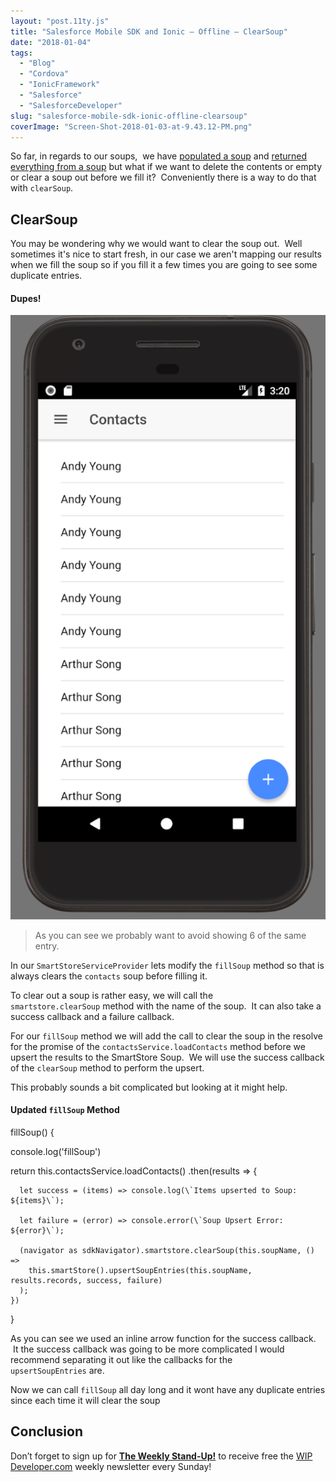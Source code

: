 ```yaml
---
layout: "post.11ty.js"
title: "Salesforce Mobile SDK and Ionic – Offline – ClearSoup"
date: "2018-01-04"
tags: 
  - "Blog"
  - "Cordova"
  - "IonicFramework"
  - "Salesforce"
  - "SalesforceDeveloper"
slug: "salesforce-mobile-sdk-ionic-offline-clearsoup"
coverImage: "Screen-Shot-2018-01-03-at-9.43.12-PM.png"
---
```


So far, in regards to our soups,  we have [populated a soup](https://wipdeveloper.wpcomstaging.com/2017/12/13/salesforce-mobile-sdk-and-ionic-offline-smartstore-saving-data/) and [returned everything from a soup](https://wipdeveloper.wpcomstaging.com/2017/12/18/salesforce-mobile-sdk-and-ionic-offline-smartstore-query-all-data/) but what if we want to delete the contents or empty or clear a soup out before we fill it?  Conveniently there is a way to do that with `clearSoup`.

## ClearSoup

You may be wondering why we would want to clear the soup out.  Well sometimes it's nice to start fresh, in our case we aren't mapping our results when we fill the soup so if you fill it a few times you are going to see some duplicate entries.

#### Dupes!

![Dupes!](images/Screen-Shot-2018-01-03-at-9.20.40-PM-e1515036107249.png)

> As you can see we probably want to avoid showing 6 of the same entry.

In our `SmartStoreServiceProvider` lets modify the `fillSoup` method so that is always clears the `contacts` soup before filling it.

To clear out a soup is rather easy, we will call the `smartstore.clearSoup` method with the name of the soup.  It can also take a success callback and a failure callback.

For our `fillSoup` method we will add the call to clear the soup in the resolve for the promise of the `contactsService.loadContacts` method before we upsert the results to the SmartStore Soup.  We will use the success callback of the `clearSoup` method to perform the upsert.

This probably sounds a bit complicated but looking at it might help.

#### Updated `fillSoup` Method

fillSoup() {

  console.log('fillSoup')

  return this.contactsService.loadContacts()
    .then(results => {

      let success = (items) => console.log(\`Items upserted to Soup: ${items}\`);

      let failure = (error) => console.error(\`Soup Upsert Error: ${error}\`);

      (navigator as sdkNavigator).smartstore.clearSoup(this.soupName, () =>
        this.smartStore().upsertSoupEntries(this.soupName, results.records, success, failure)
      );
    })
}

As you can see we used an inline arrow function for the success callback.   It the success callback was going to be more complicated I would recommend separating it out like the callbacks for the `upsertSoupEntries` are.

Now we can call `fillSoup` all day long and it wont have any duplicate entries since each time it will clear the soup

## Conclusion

Don’t forget to sign up for [**The Weekly Stand-Up!**](https://wipdeveloper.wpcomstaging.com/newsletter/) to receive free the [WIP Developer.com](https://wipdeveloper.wpcomstaging.com/) weekly newsletter every Sunday!
